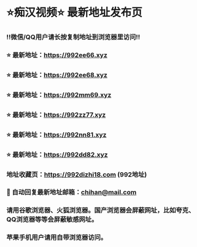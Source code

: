 # ⭐️痴汉视频⭐️ 最新地址发布页

### ‼️微信/QQ用户请长按复制地址到浏览器里访问‼️

### ⭐️ 最新地址：https://992ee66.xyz

### ⭐️ 最新地址：https://992ee68.xyz

### ⭐️ 最新地址：https://992mm69.xyz

### ⭐️ 最新地址：https://992zz77.xyz

### ⭐️ 最新地址：https://992nn81.xyz

### ⭐️ 最新地址：https://992dd82.xyz



### 地址收藏页：https://992dizhi18.com (992地址)
### 📧 自动回复最新地址邮箱：chihan@mail.com
### 请用谷歌浏览器、火狐浏览器。国产浏览器会屏蔽网址，比如夸克、QQ浏览器等等会屏蔽敏感网址。
### 苹果手机用户请用自带浏览器访问。
